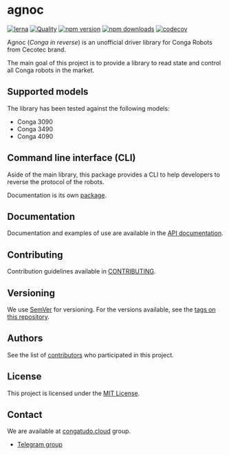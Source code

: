 # agnoc

[![lerna](https://img.shields.io/badge/maintained%20with-lerna-cc00ff.svg)](https://lerna.js.org/)
[![Quality](https://github.com/congatudo/agnoc/actions/workflows/quality.yml/badge.svg?branch=master)](https://github.com/congatudo/agnoc/actions/workflows/quality.yml)
[![npm version](https://img.shields.io/npm/v/@agnoc/core.svg)](https://npmjs.org/package/@agnoc/core)
[![npm downloads](https://img.shields.io/npm/dm/@agnoc/core.svg)](https://npmjs.org/package/@agnoc/core)
[![codecov](https://codecov.io/gh/congatudo/agnoc/branch/master/graph/badge.svg?token=8OLQ4HDMMZ)](https://codecov.io/gh/congatudo/agnoc)

Agnoc (_Conga in reverse_) is an unofficial driver library for Conga Robots from Cecotec brand.

The main goal of this project is to provide a library to read state and control all Conga robots in the market.

## Supported models

The library has been tested against the following models:

- Conga 3090
- Conga 3490
- Conga 4090

## Command line interface (CLI)

Aside of the main library, this package provides a CLI to help developers to reverse the protocol of the robots.

Documentation is its own [package](https://congatudo.github.io/agnoc/modules/CLI.html).

## Documentation

Documentation and examples of use are available in the [API documentation](https://congatudo.github.io/agnoc/).

## Contributing

Contribution guidelines available in [CONTRIBUTING](./CONTRIBUTING.md).

## Versioning

We use [SemVer](http://semver.org/) for versioning. For the versions available, see the
[tags on this repository](/congatudo/agnoc/tags).

## Authors

See the list of [contributors](/congatudo/agnoc/graphs/contributors) who participated in this project.

## License

This project is licensed under the [MIT License](LICENSE.md).

## Contact

We are available at [congatudo.cloud](https://congatudo.cloud/) group.

- [Telegram group](https://telegram.me/congatudo)

